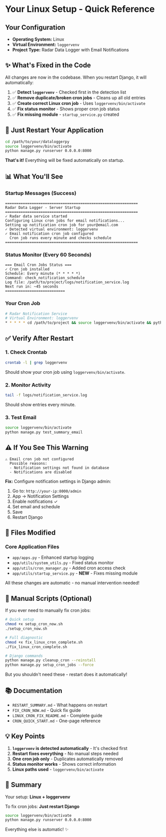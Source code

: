 # Your Linux Setup - Quick Reference

## Your Configuration
- **Operating System:** Linux
- **Virtual Environment:** `loggervenv`
- **Project Type:** Radar Data Logger with Email Notifications

## ✨ What's Fixed in the Code

All changes are now in the codebase. When you restart Django, it will automatically:

1. ✅ **Detect `loggervenv`** - Checked first in the detection list
2. ✅ **Remove duplicate/broken cron jobs** - Cleans up all old entries
3. ✅ **Create correct Linux cron job** - Uses `loggervenv/bin/activate`
4. ✅ **Fix status monitor** - Shows proper cron job status
5. ✅ **Fix missing module** - `startup_service.py` created

## 🚀 Just Restart Your Application

```bash
cd /path/to/your/dataloggerpy
source loggervenv/bin/activate
python manage.py runserver 0.0.0.0:8000
```

**That's it!** Everything will be fixed automatically on startup.

## 📊 What You'll See

### Startup Messages (Success)
```
============================================================
Radar Data Logger - Server Startup
============================================================
✓ Radar data service started
Configuring Linux cron jobs for email notifications...
Setting up notification cron job for your@email.com
✓ Detected virtual environment: loggervenv
✓ Email notification cron job configured
  Cron job runs every minute and checks schedule
============================================================
```

### Status Monitor (Every 60 Seconds)
```
=== Email Cron Jobs Status ===
✓ Cron job installed
Schedule: Every minute (* * * * *)
Command: check_notification_schedule
Log file: /path/to/project/logs/notification_service.log
Next run in: ~45 seconds
===========================
```

### Your Cron Job
```bash
# Radar Notification Service
# Virtual Environment: loggervenv
* * * * * cd /path/to/project && source loggervenv/bin/activate && python manage.py check_notification_schedule >> /path/to/project/logs/notification_service.log 2>&1
```

## ✅ Verify After Restart

### 1. Check Crontab
```bash
crontab -l | grep loggervenv
```

Should show your cron job using `loggervenv/bin/activate`.

### 2. Monitor Activity
```bash
tail -f logs/notification_service.log
```

Should show entries every minute.

### 3. Test Email
```bash
source loggervenv/bin/activate
python manage.py test_summary_email
```

## ⚠️ If You See This Warning

```
⚠ Email cron job not configured
  Possible reasons:
  - Notification settings not found in database
  - Notifications are disabled
```

**Fix:** Configure notification settings in Django admin:
1. Go to: `http://your-ip:8000/admin`
2. App → Notification Settings
3. Enable notifications ✓
4. Set email and schedule
5. Save
6. Restart Django

## 📝 Files Modified

### Core Application Files
- `app/apps.py` - Enhanced startup logging
- `app/utils/system_utils.py` - Fixed status monitor
- `app/utils/cron_manager.py` - Added cron access check
- `app/utils/startup_service.py` - **NEW** - Fixes missing module

All these changes are automatic - no manual intervention needed!

## 🔧 Manual Scripts (Optional)

If you ever need to manually fix cron jobs:

```bash
# Quick setup
chmod +x setup_cron_now.sh
./setup_cron_now.sh

# Full diagnostic
chmod +x fix_linux_cron_complete.sh
./fix_linux_cron_complete.sh

# Django commands
python manage.py cleanup_cron --reinstall
python manage.py setup_cron_jobs --force
```

But you shouldn't need these - restart does it automatically!

## 📚 Documentation

- `RESTART_SUMMARY.md` - What happens on restart
- `FIX_CRON_NOW.md` - Quick fix guide
- `LINUX_CRON_FIX_README.md` - Complete guide
- `CRON_QUICK_START.md` - One-page reference

## 💡 Key Points

1. **`loggervenv` is detected automatically** - It's checked first
2. **Restart fixes everything** - No manual steps needed
3. **One cron job only** - Duplicates automatically removed
4. **Status monitor works** - Shows correct information
5. **Linux paths used** - `loggervenv/bin/activate`

## 🎯 Summary

Your setup: **Linux + loggervenv**

To fix cron jobs: **Just restart Django**

```bash
source loggervenv/bin/activate
python manage.py runserver 0.0.0.0:8000
```

Everything else is automatic! ✨

